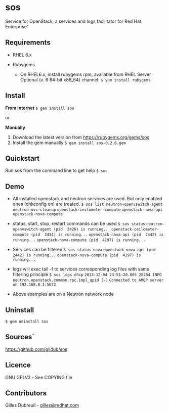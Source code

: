 sos
===
Service for OpenStack, a services and logs facilitator for Red Hat Enterprise"


Requirements
------------
* RHEL 6.x

* Rubygems
  * On RHEL6.x, install rubygems rpm, available from RHEL Server Optional (v. 6 64-bit x86_64) channel: `$ yum install rubygems`


Install
-------
**From Internet**
`$ gem install sos`

or

**Manually**
1. Download the latest version from https://rubygems.org/gems/sos
2. Install the gem manually
   `$ gem install sos-0.2.6.gem`


Quickstart
----------
Run sos from the command line to get help
`$ sos`


Demo
----
* All installed openstack and neutron services are used.
  But only enabled ones (chkconfig on) are treated.
 `$ sos list
  neutron-openvswitch-agent`
 `neutron-ovs-cleanup`
 `openstack-ceilometer-compute`
 `openstack-nova-api`
 `openstack-nova-compute`

* status, start, stop, restart commands can be used
 `$ sos status`
 `neutron-openvswitch-agent (pid  2426) is running...`
 `openstack-ceilometer-compute (pid  2434) is running...`
 `openstack-nova-api (pid  2442) is running...`
 `openstack-nova-compute (pid  4197) is running...`

* Services can be filtered
 `$ sos status nova`
 `openstack-nova-api (pid  2442) is running...`
 `openstack-nova-compute (pid  4197) is running...`

* logs will exec tail -f to services corresponding log files
  with same filtering principle
 `$ sos logs dhcp`
 `2013-12-04 23:51:20.005 28254 INFO neutron.openstack.common.rpc.impl_qpid [-]`
 `Connected to AMQP server on 192.168.0.1:5672`

* Above examples are on a Neutron network node

Uninstall
---------
`$ gem uninstall sos`


Sources`
-------
https://github.com/gildub/sos


Licence
-------
GNU GPLV3 - See COPYING file


Contributors
------------
Gilles Dubreuil - gilles@redhat.com

